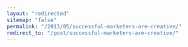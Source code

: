 ```yaml
---
layout: "redirected"
sitemap: "false"
permalink: "/2013/05/successful-marketers-are-creative/"
redirect_to: "/post/successful-marketers-are-creative/"
---
```





